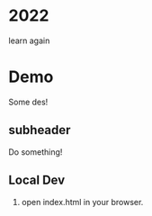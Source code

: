# 2022
learn again

# Demo

Some des!


## subheader
Do something!

## Local Dev

1. open index.html in your browser.
